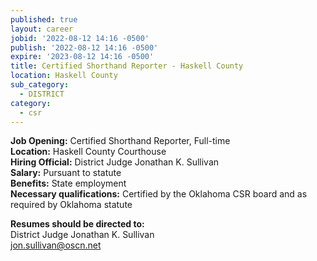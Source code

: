 ```yaml
---
published: true
layout: career
jobid: '2022-08-12 14:16 -0500'
publish: '2022-08-12 14:16 -0500'
expire: '2023-08-12 14:16 -0500'
title: Certified Shorthand Reporter - Haskell County
location: Haskell County
sub_category:
  - DISTRICT
category:
  - csr
---
```

**Job Opening:** Certified Shorthand Reporter, Full-time  
**Location:** Haskell County Courthouse  
**Hiring Official:** District Judge Jonathan K. Sullivan  
**Salary:** Pursuant to statute  
**Benefits:** State employment  
**Necessary qualifications:** Certified by the Oklahoma CSR board and as required by Oklahoma statute

**Resumes should be directed to:**  
District Judge Jonathan K. Sullivan  
[jon.sullivan@oscn.net](mailto:jon.sullivan@oscn.net) 

